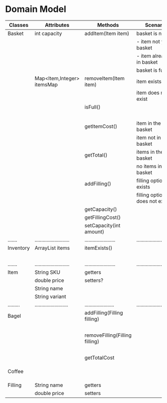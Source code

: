 # Domain Model

| Classes   | Attributes                 | Methods                        | Scenario                      | Output |
|-----------|----------------------------|--------------------------------|-------------------------------|--------|
| Basket    | int capacity               | addItem(Item item)             | basket is not full            |        |
|           |                            |                                | - item not yet in basket      |        |
|           |                            |                                | - item already in basket      |        |
|           |                            |                                | basket is full                |        |
|           | Map<Item,Integer> itemsMap | removeItem(Item item)          | item exists                   |        |
|           |                            |                                | item does not exist           |        |
|           |                            | isFull()                       |                               | true   |
|           |                            |                                |                               | false  |
|           |                            | getItemCost()                  | item in the basket            | String |
|           |                            |                                | item not in the basket        |        |
|           |                            | getTotal()                     | items in the basket           |        |
|           |                            |                                | no items in the basket        |        |
|           |                            | addFilling()                   | filling option exists         |        |
|           |                            |                                | filling option does not exist |        |
|           |                            | getCapacity()                  |                               | int    |
|           |                            | getFillingCost()               |                               | int    |
|           |                            | setCapacity(int amount)        |                               | void   |
| .......   | .......................... | .......................        | ........................      | ...... |
| Inventory | ArrayList<Item> items      | itemExists()                   |                               | true   |
|           |                            |                                |                               | false  |
| .......   | .......................... | .......................        | ........................      | ...... |
| Item      | String SKU                 | getters                        |                               |        |
|           | double price               | setters?                       |                               |        |
|           | String name                |                                |                               |        |
|           | String variant             |                                |                               |        |
| ......... | .........................  | ......................         | ............................. | ...... |
| Bagel     |                            | addFilling(Filling filling)    |                               | true   |
|           |                            |                                |                               | false  |
|           |                            | removeFilling(Filling filling) |                               | true   |
|           |                            |                                |                               | false  |
|           |                            | getTotalCost                   |                               | double |
|           |                            |                                |                               |        |
|           |                            |                                |                               |        |
|           |                            |                                |                               |        |
| Coffee    |                            |                                |                               |        |
|           |                            |                                |                               |        |
|           |                            |                                |                               |        |
|           |                            |                                |                               |        |
| Filling   | String name                | getters                        |                               |        |
|           | double price               | setters                        |                               |        |
